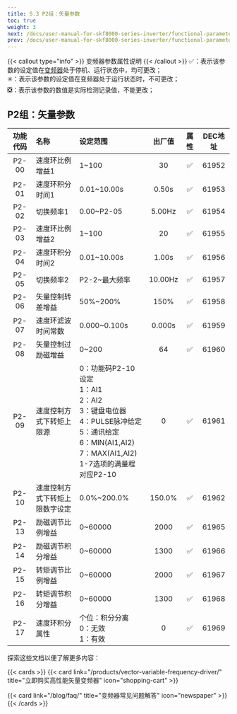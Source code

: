 ```yaml
---
title: 5.3 P2组：矢量参数
toc: true
weight: 3
next: /docs/user-manual-for-skf8000-series-inverter/functional-parameter-table/v-f-control-parameters/
prev: /docs/user-manual-for-skf8000-series-inverter/functional-parameter-table/motor-parameters/
---
```

{{< callout type="info" >}}
  变频器参数属性说明
{{< /callout >}}
✅：表示该参数的设定值在[变频器](/products/vector-variable-frequency-driver/)处于停机、运行状态中，均可更改；  
✳️：表示该参数的设定值在变频器处于运行状态时，不可更改；  
❎：表示该参数的数值是实际检测记录值，不能更改；

## P2组：矢量参数

|  功能代码|    名称  | 设定范围 | 出厂值 |属性 | DEC地址 |
| :----: |    :----   | :----   | :----:   | :----:   | :----:   |
|  P2-00|    速度环比例增益1  | 1~100 |30 | ✅ | 61952 |
|  P2-01|    速度环积分时间1 |0.01~10.00s| 0.50s | ✅ | 61953 |
|  P2-02|    切换频率1  | 0.00~P2-05 |5.00Hz | ✅ | 61954 |
|  P2-03|    速度环比例增益2  | 1~100 |20 | ✅ | 61955 |
|  P2-04|    速度环积分时间2  | 0.01~10.00s |1.00s | ✅ | 61956 |
|  P2-05|    切换频率2  | P2-2~最大频率 |10.00Hz | ✅ | 61957 |
|  P2-06|    矢量控制转差增益 | 50%~200% |150% | ✅ | 61958 |
|  P2-07|    速度环滤波时间常数  | 0.000~0.100s |0.000s | ✅ | 61959 |
|  P2-08|    矢量控制过励磁增益  | 0~200 |64 | ✅ | 61960 |
|  P2-09|    速度控制方式下转矩上限源  | 0：功能码P2-10设定</br>1：AI1</br>2：AI2</br>3：键盘电位器</br>4：PULSE脉冲给定</br>5：通讯给定</br>6：MIN(AI1,AI2)</br>7：MAX(AI1,AI2)</br>1-7选项的满量程对应P2-10 |0 | ✅ | 61961 |
|  P2-10|    速度控制方式下转矩上限数字设定  | 0.0%~200.0% |150.0% | ✅ | 61962 |
|  P2-13|    励磁调节比例增益  | 0~60000 |2000 | ✅ | 61965 |
|  P2-14|    励磁调节积分增益  | 0~60000 |1300 | ✅ | 61966 |
|  P2-15|    转矩调节比例增益  | 0~60000 |2000 | ✅ | 61967 |
|  P2-16|    转矩调节积分增益 | 0~60000 |1300 | ✅ | 61968 |
|  P2-17|    速度环积分属性  | 个位：积分分离</br>0：无效</br>1：有效 |0 | ✅ | 61969 |


探索这些文档以便了解更多内容：

{{< cards >}}
  {{< card link="/products/vector-variable-frequency-driver/" title="立即购买高性能矢量变频器" icon="shopping-cart" >}}

  {{< card link="/blog/faq/" title="变频器常见问题解答" icon="newspaper" >}}
{{< /cards >}}	
